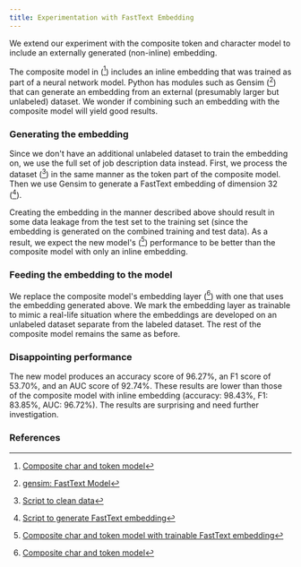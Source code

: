 ```yaml
---
title: Experimentation with FastText Embedding
---
```

We extend our experiment with the composite token and character model to include an externally generated (non-inline) embedding.

The composite model in ([^colab12]) includes an inline embedding that was trained as part of a neural network model. Python has modules such as Gensim ([^gensim1]) that can generate an embedding from an external (presumably larger but unlabeled) dataset. We wonder if combining such an embedding with the composite model will yield good results.

### Generating the embedding
Since we don't have an additional unlabeled dataset to train the embedding on, we use the full set of job description data instead. First, we process the dataset ([^script2]) in the same manner as the token part of the composite model. Then we use Gensim to generate a FastText embedding of dimension 32 ([^script3]).

Creating the embedding in the manner described above should result in some data leakage from the test set to the training set (since the embedding is generated on the combined training and test data). As a result, we expect the new model's ([^colab13]) performance to be better than the composite model with only an inline embedding.

### Feeding the embedding to the model
We replace the composite model's embedding layer ([^colab12]) with one that uses the embedding generated above. We mark the embedding layer as trainable to mimic a real-life situation where the embeddings are developed on an unlabeled dataset separate from the labeled dataset. The rest of the composite model remains the same as before.

### Disappointing performance
The new model produces an accuracy score of 96.27%, an F1 score of 53.70%, and an AUC score of 92.74%. These results are lower than those of the composite model with inline embedding (accuracy: 98.43%, F1: 83.85%, AUC: 96.72%). The results are surprising and need further investigation.


### References
[^colab12]: [Composite char and token model](https://github.com/r-dube/fakejobs/blob/main/fj_composite.ipynb)
[^colab13]: [Composite char and token model with trainable FastText embedding](https://github.com/r-dube/fakejobs/blob/main/fj_embedding_composite.ipynb)
[^script2]: [Script to clean data](https://github.com/r-dube/fakejobs/blob/main/scripts/fj_gensim_input.py)
[^script3]: [Script to generate FastText embedding](https://github.com/r-dube/fakejobs/blob/main/scripts/fj_gensim_fasttext.py)
[^gensim1]: [gensim: FastText Model](https://radimrehurek.com/gensim_3.8.3/auto_examples/tutorials/run_fasttext.html#sphx-glr-auto-examples-tutorials-run-fasttext-py)
